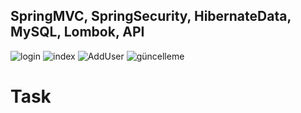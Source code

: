 
## SpringMVC, SpringSecurity, HibernateData, MySQL, Lombok, API

![login](https://user-images.githubusercontent.com/80206303/131150578-803b23eb-08ec-4df7-9a95-a82a7e7bed34.png)
![index](https://user-images.githubusercontent.com/80206303/131150601-7e66dd1c-00d3-449e-9de3-c435e04c4abe.png)
![AddUser](https://user-images.githubusercontent.com/80206303/131150614-67efede6-7dd8-47c1-b4a6-89fccec74155.png)
![güncelleme](https://user-images.githubusercontent.com/80206303/131150625-4218f7a8-6aa7-42a5-a919-87752c870802.png)
# Task
